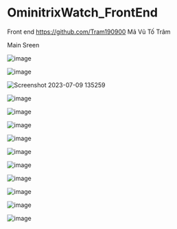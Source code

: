# OminitrixWatch_FrontEnd
Front end https://github.com/Tram190900 Mã Vũ Tố Trâm

Main Sreen

![image](https://github.com/Tram190900/OminitrixWatch_FrontEnd/assets/89762718/2cf2f382-397c-487e-9bf4-6826d9afb3a3)

![image](https://github.com/Tram190900/OminitrixWatch_FrontEnd/assets/89762718/126bb0f7-794d-446a-bef8-8e5652f10ced)

![Screenshot 2023-07-09 135259](https://github.com/Tram190900/OminitrixWatch_FrontEnd/assets/89762718/f4580f26-014b-48fe-92dd-8a59ad460e3c)

![image](https://github.com/Tram190900/OminitrixWatch_FrontEnd/assets/89762718/d8dbfb56-869c-4c95-905a-0436383adf13)

![image](https://github.com/Tram190900/OminitrixWatch_FrontEnd/assets/89762718/d306e1e7-e073-4b52-88c6-75f373731f0b)

![image](https://github.com/Tram190900/OminitrixWatch_FrontEnd/assets/89762718/800f8e13-f923-46ea-b07d-07aab2130c0f)

![image](https://github.com/Tram190900/OminitrixWatch_FrontEnd/assets/89762718/8d6eac6c-cfe2-43cb-b85f-b7b31c160214)

![image](https://github.com/Tram190900/OminitrixWatch_FrontEnd/assets/89762718/5b403a5c-70f4-443c-be73-840c0c80c782)

![image](https://github.com/Tram190900/OminitrixWatch_FrontEnd/assets/89762718/61141703-235b-42c5-a023-402a21b24625)

![image](https://github.com/Tram190900/OminitrixWatch_FrontEnd/assets/89762718/e9351c25-f286-4e92-9bd8-75988a8b5611)

![image](https://github.com/Tram190900/OminitrixWatch_FrontEnd/assets/89762718/f26471a8-5f57-4c5f-8ba3-7d7b3546ffb8)

![image](https://github.com/Tram190900/OminitrixWatch_FrontEnd/assets/89762718/4cdf2ea4-e513-4675-8b87-c3858e75cc39)

![image](https://github.com/Tram190900/OminitrixWatch_FrontEnd/assets/89762718/15e5a966-aaac-44f1-b6d7-8dda19b1a394)
